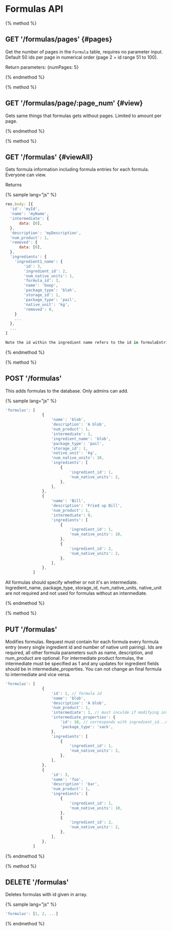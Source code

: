 # Formulas API

{% method %}
## GET '/formulas/pages' {#pages}

Get the number of pages in the `Formula` table, requires no parameter input. Default 50 ids per page in numerical order (page 2 = id range 51 to 100).

Return parameters:
{numPages: 5}

{% endmethod %}

{% method %}
## GET '/formulas/page/:page_num' {#view}

Gets same things that formulas gets without pages. Limited to amount per page.

{% endmethod %}


{% method %}
## GET '/formulas' {#viewAll}

Gets formula information including formula entries for each formula.
Everyone can view.

Returns

{% sample lang="js" %}
```js
res.body: [{
  'id': 'myId',
  'name': 'myName',
  'intermediate': {
      data: [0],
  },
  'description': 'myDescription',
  'num_product': 1,
  'removed': {
      data: [0],
  },
  'ingredients': {
    'ingredient1_name': {
        'id': 3,
        'ingredient_id': 2,
        'num_native_units': 1,
        'formula_id': 3,
        'name': 'boop',
        'package_type': 'blah',
        'storage_id': 1,
        'package_type': 'pail',
        'native_unit': 'kg',
        'removed': 0,
    }
    ...
  },
  ...
]

Note the id within the ingredient name refers to the id in formulaEntries table.
```
{% endmethod %}

{% method %}
## POST '/formulas'

This adds formulas to the database. Only admins can add.

{% sample lang="js" %}
```js
'formulas': [
                {
                    'name': 'blob',
                    'description': 'A blob',
                    'num_product': 1,
                    'intermediate': 1,
                    'ingredient_name': 'blob',
                    'package_type': 'pail',
                    'storage_id': 1,
                    'native_unit': 'kg',
                    'num_native_units': 10,
                    'ingredients': [
                        {
                            'ingredient_id': 1,
                            'num_native_units': 2,
                        },
                    ],
                },
                {
                    'name': 'Bill',
                    'description': 'Fried up Bill',
                    'num_product': 1,
                    'intermediate': 0,
                    'ingredients': [
                        {
                            'ingredient_id': 1,
                            'num_native_units': 10,
                        },
                        {
                            'ingredient_id': 2,
                            'num_native_units': 2,
                        },
                    ],
                },
            ]
```
All formulas should specify whether or not it's an intermediate. Ingredient_name, package_type, storage_id, num_native_units, native_unit are not required and not used for formulas without an intermediate.


{% endmethod %}

{% method %}
## PUT '/formulas'

Modifies formulas. Request must contain for each formula every formula entry (every single ingredient id and number of native unit pairing). Ids are required, all other formula parameters such as name, description, and num_product are optional. For intermediate product formulas, the intermediate must be specified as 1 and any updates for ingredient fields should be in intermediate_properties. You can not change an final formula to intermediate and vice versa.

```js
'formulas': [
                {
                    'id': 1, // formula id
                    'name': 'blob',
                    'description': 'A blob',
                    'num_product': 1,
                    'intermediate': 1, // must inculde if modifying intermediate properties
                    'intermediate_properties': {
                        'id': 10, // corresponds with ingredient_id...mandatory if editing intermediates
                        'package_type': 'sack',
                    },
                    'ingredients': [
                        {
                            'ingredient_id': 1,
                            'num_native_units': 2,
                        },
                    ],
                },
                {
                    'id': 3,
                    'name': 'foo',
                    'description': 'bar',
                    'num_product': 1,
                    'ingredients': [
                        {
                            'ingredient_id': 1,
                            'num_native_units': 10,
                        },
                        {
                            'ingredient_id': 2,
                            'num_native_units': 2,
                        },
                    ],
                },
            ]
```

{% endmethod %}

{% method %}
## DELETE '/formulas'

Deletes formulas with id given in array.

{% sample lang="js" %}
```js
'formulas': [1, 2, ...]
```

{% endmethod %}
